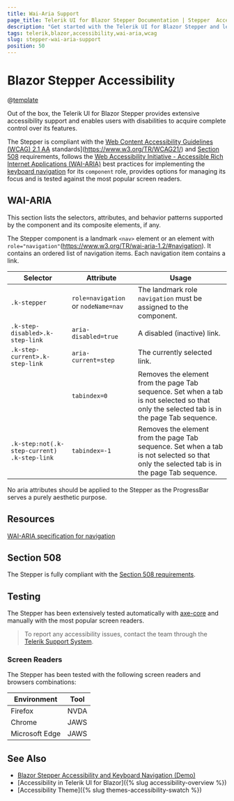 ```yaml
---
title: Wai-Aria Support
page_title: Telerik UI for Blazor Stepper Documentation | Stepper  Accessibility
description: "Get started with the Telerik UI for Blazor Stepper and learn about its accessibility support for WAI-ARIA, Section 508, and WCAG 2.1."
tags: telerik,blazor,accessibility,wai-aria,wcag
slug: stepper-wai-aria-support 
position: 50 
---
```


# Blazor Stepper Accessibility

@[template](/_contentTemplates/common/parameters-table-styles.md#table-layout)



Out of the box, the Telerik UI for Blazor Stepper provides extensive accessibility support and enables users with disabilities to acquire complete control over its features.


The Stepper is compliant with the [Web Content Accessibility Guidelines (WCAG) 2.1  AA](https://www.w3.org/TR/WCAG21/) standards](https://www.w3.org/TR/WCAG21/) and [Section 508](http://www.section508.gov/) requirements, follows the [Web Accessibility Initiative - Accessible Rich Internet Applications (WAI-ARIA)](https://www.w3.org/WAI/ARIA/apg/) best practices for implementing the [keyboard navigation](#keyboard-navigation) for its `component` role, provides options for managing its focus and is tested against the most popular screen readers.

## WAI-ARIA


This section lists the selectors, attributes, and behavior patterns supported by the component and its composite elements, if any.


The Stepper component is a landmark `<nav>` element or an element with `role="navigation"`(https://www.w3.org/TR/wai-aria-1.2/#navigation). It contains an ordered list of navigation items. Each navigation item contains a link.

| Selector | Attribute | Usage |
| -------- | --------- | ----- |
| `.k-stepper` | `role=navigation` or `nodeName=nav` | The landmark role `navigation` must be assigned to the component. |
| `.k-step-disabled>.k-step-link` | `aria-disabled=true` | A disabled (inactive) link. |
| `.k-step-current>.k-step-link` | `aria-current=step` | The currently selected link. |
|  | `tabindex=0` | Removes the element from the page Tab sequence. Set when a tab is not selected so that only the selected tab is in the page Tab sequence. |
| `.k-step:not(.k-step-current) .k-step-link` | `tabindex=-1` | Removes the element from the page Tab sequence. Set when a tab is not selected so that only the selected tab is in the page Tab sequence. |


No aria attributes should be applied to the Stepper as the ProgressBar serves a purely aesthetic purpose.

## Resources

[WAI-ARIA specification for navigation](https://www.w3.org/TR/wai-aria-1.2/#navigation)

## Section 508


The Stepper is fully compliant with the [Section 508 requirements](http://www.section508.gov/).

## Testing


The Stepper has been extensively tested automatically with [axe-core](https://github.com/dequelabs/axe-core) and manually with the most popular screen readers.

> To report any accessibility issues, contact the team through the [Telerik Support System](https://www.telerik.com/account/support-center).

### Screen Readers


The Stepper has been tested with the following screen readers and browsers combinations:

| Environment | Tool |
| ----------- | ---- |
| Firefox | NVDA |
| Chrome | JAWS |
| Microsoft Edge | JAWS |



## See Also

* [Blazor Stepper Accessibility and Keyboard Navigation (Demo)](https://demos.telerik.com/blazor-ui/stepper/keyboard-navigation)
* [Accessibility in Telerik UI for Blazor]({% slug accessibility-overview %})
* [Accessibility Theme]({% slug themes-accessibility-swatch %})